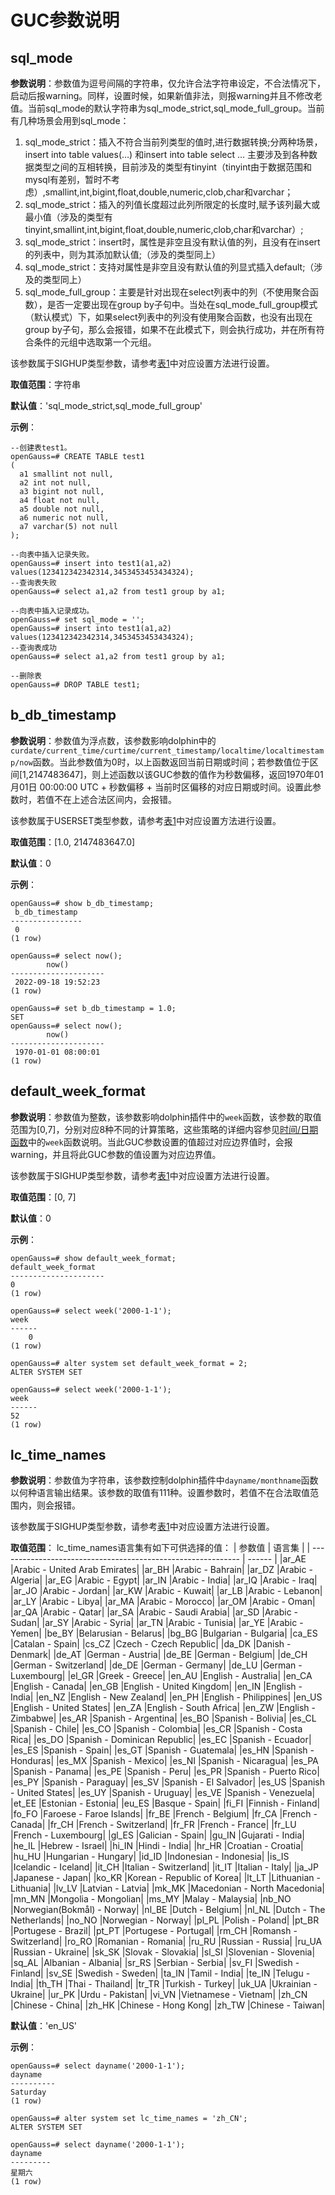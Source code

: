 # GUC参数说明

## sql\_mode<a name="section203671436821"></a>

**参数说明**：参数值为逗号间隔的字符串，仅允许合法字符串设定，不合法情况下，启动后报warning。同样，设置时候，如果新值非法，则报warning并且不修改老值。当前sql_mode的默认字符串为sql_mode_strict,sql_mode_full_group。当前有几种场景会用到sql\_mode：

1. sql_mode_strict：插入不符合当前列类型的值时,进行数据转换;分两种场景，insert into table values(…) 和insert into table select … 主要涉及到各种数据类型之间的互相转换，目前涉及的类型有tinyint（tinyint由于数据范围和mysql有差别，暂时不考虑）,smallint,int,bigint,float,double,numeric,clob,char和varchar；
2. sql_mode_strict：插入的列值长度超过此列所限定的长度时,赋予该列最大或最小值（涉及的类型有tinyint,smallint,int,bigint,float,double,numeric,clob,char和varchar）;
3. sql_mode_strict：insert时，属性是非空且没有默认值的列，且没有在insert的列表中，则为其添加默认值;（涉及的类型同上）
4. sql_mode_strict：支持对属性是非空且没有默认值的列显式插入default;（涉及的类型同上）
5. sql_mode_full_group：主要是针对出现在select列表中的列（不使用聚合函数），是否一定要出现在group by子句中。当处在sql_mode_full_group模式（默认模式）下，如果select列表中的列没有使用聚合函数，也没有出现在group by子句，那么会报错，如果不在此模式下，则会执行成功，并在所有符合条件的元组中选取第一个元组。

该参数属于SIGHUP类型参数，请参考[表1](重设参数.md#zh-cn_topic_0237121562_zh-cn_topic_0059777490_t91a6f212010f4503b24d7943aed6d846)中对应设置方法进行设置。

**取值范围**：字符串

**默认值**：'sql_mode_strict,sql_mode_full_group'

**示例**：
```
--创建表test1。
openGauss=# CREATE TABLE test1
(
  a1 smallint not null,
  a2 int not null,
  a3 bigint not null,
  a4 float not null,
  a5 double not null,
  a6 numeric not null,
  a7 varchar(5) not null
);

--向表中插入记录失败。
openGauss=# insert into test1(a1,a2) values(123412342342314,3453453453434324);
--查询表失败
openGauss=# select a1,a2 from test1 group by a1;

--向表中插入记录成功。
openGauss=# set sql_mode = '';
openGauss=# insert into test1(a1,a2) values(123412342342314,3453453453434324);
--查询表成功
openGauss=# select a1,a2 from test1 group by a1;

--删除表
openGauss=# DROP TABLE test1;
```

## b\_db\_timestamp<a name="section203671436822"></a>

**参数说明**：参数值为浮点数，该参数影响dolphin中的```curdate/current_time/curtime/current_timestamp/localtime/localtimestamp/now```函数。当此参数值为0时，以上函数返回当前日期或时间；若参数值位于区间[1,2147483647]，则上述函数以该GUC参数的值作为秒数偏移，返回1970年01月01日 00:00:00 UTC + 秒数偏移 + 当前时区偏移的对应日期或时间。设置此参数时，若值不在上述合法区间内，会报错。

该参数属于USERSET类型参数，请参考[表1](重设参数.md#zh-cn_topic_0237121562_zh-cn_topic_0059777490_t91a6f212010f4503b24d7943aed6d846)中对应设置方法进行设置。

**取值范围**：[1.0, 2147483647.0]

**默认值**：0

**示例**：
```
openGauss=# show b_db_timestamp;
 b_db_timestamp
----------------
 0
(1 row)

openGauss=# select now();
        now()
---------------------
 2022-09-18 19:52:23
(1 row)

openGauss=# set b_db_timestamp = 1.0;
SET
openGauss=# select now();
        now()
---------------------
 1970-01-01 08:00:01
(1 row)
```

## default\_week\_format<a name="section203671436823"></a>

**参数说明**：参数值为整数，该参数影响dolphin插件中的```week```函数，该参数的取值范围为[0,7]，分别对应8种不同的计算策略，这些策略的详细内容参见[时间/日期函数](dolphin-时间和日期处理函数和操作符.md#时间日期函数a-namezh-cntopic0283136846zh-cntopic0237121972zh-cntopic0059779084sd0d47140cdd048c1964ed53f9858f436a)中的```week```函数说明。当此GUC参数设置的值超过对应边界值时，会报warning，并且将此GUC参数的值设置为对应边界值。

该参数属于SIGHUP类型参数，请参考[表1](重设参数.md#zh-cn_topic_0237121562_zh-cn_topic_0059777490_t91a6f212010f4503b24d7943aed6d846)中对应设置方法进行设置。

**取值范围**：[0, 7]

**默认值**：0

**示例**：
```
openGauss=# show default_week_format;
default_week_format
---------------------
0
(1 row)

openGauss=# select week('2000-1-1');
week
------
    0
(1 row)

openGauss=# alter system set default_week_format = 2;
ALTER SYSTEM SET

openGauss=# select week('2000-1-1');
week
------
52
(1 row)
```

## lc\_time\_names<a name="section203671436824"></a>

**参数说明**：参数值为字符串，该参数控制dolphin插件中```dayname/monthname```函数以何种语言输出结果。该参数的取值有111种。设置参数时，若值不在合法取值范围内，则会报错。

该参数属于SIGHUP类型参数，请参考[表1](重设参数.md#zh-cn_topic_0237121562_zh-cn_topic_0059777490_t91a6f212010f4503b24d7943aed6d846)中对应设置方法进行设置。

**取值范围**：
lc_time_names语言集有如下可供选择的值：
  | 参数值                                                         | 语言集   |
  | ------------------------------------------------------------ | ------ |
  |ar_AE	|Arabic - United Arab Emirates|
  |ar_BH	|Arabic - Bahrain|
  |ar_DZ	|Arabic - Algeria|
  |ar_EG	|Arabic - Egypt|
  |ar_IN	|Arabic - India|
  |ar_IQ	|Arabic - Iraq|
  |ar_JO	|Arabic - Jordan|
  |ar_KW	|Arabic - Kuwait|
  |ar_LB	|Arabic - Lebanon|
  |ar_LY	|Arabic - Libya|
  |ar_MA	|Arabic - Morocco|
  |ar_OM	|Arabic - Oman|
  |ar_QA	|Arabic - Qatar|
  |ar_SA	|Arabic - Saudi Arabia|
  |ar_SD	|Arabic - Sudan|
  |ar_SY	|Arabic - Syria|
  |ar_TN	|Arabic - Tunisia|
  |ar_YE	|Arabic - Yemen|
  |be_BY	|Belarusian - Belarus|
  |bg_BG	|Bulgarian - Bulgaria|
  |ca_ES	|Catalan - Spain|
  |cs_CZ	|Czech - Czech Republic|
  |da_DK	|Danish - Denmark|
  |de_AT	|German - Austria|
  |de_BE	|German - Belgium|
  |de_CH	|German - Switzerland|
  |de_DE	|German - Germany|
  |de_LU	|German - Luxembourg|
  |el_GR	|Greek - Greece|
  |en_AU	|English - Australia|
  |en_CA	|English - Canada|
  |en_GB	|English - United Kingdom|
  |en_IN	|English - India|
  |en_NZ	|English - New Zealand|
  |en_PH	|English - Philippines|
  |en_US	|English - United States|
  |en_ZA	|English - South Africa|
  |en_ZW	|English - Zimbabwe|
  |es_AR	|Spanish - Argentina|
  |es_BO	|Spanish - Bolivia|
  |es_CL	|Spanish - Chile|
  |es_CO	|Spanish - Colombia|
  |es_CR	|Spanish - Costa Rica|
  |es_DO	|Spanish - Dominican Republic|
  |es_EC	|Spanish - Ecuador|
  |es_ES	|Spanish - Spain|
  |es_GT	|Spanish - Guatemala|
  |es_HN	|Spanish - Honduras|
  |es_MX	|Spanish - Mexico|
  |es_NI	|Spanish - Nicaragua|
  |es_PA	|Spanish - Panama|
  |es_PE	|Spanish - Peru|
  |es_PR	|Spanish - Puerto Rico|
  |es_PY	|Spanish - Paraguay|
  |es_SV	|Spanish - El Salvador|
  |es_US	|Spanish - United States|
  |es_UY	|Spanish - Uruguay|
  |es_VE	|Spanish - Venezuela|
  |et_EE	|Estonian - Estonia|
  |eu_ES	|Basque - Spain|
  |fi_FI	|Finnish - Finland|
  |fo_FO	|Faroese - Faroe Islands|
  |fr_BE	|French - Belgium|
  |fr_CA	|French - Canada|
  |fr_CH	|French - Switzerland|
  |fr_FR	|French - France|
  |fr_LU	|French - Luxembourg|
  |gl_ES	|Galician - Spain|
  |gu_IN	|Gujarati - India|
  |he_IL	|Hebrew - Israel|
  |hi_IN	|Hindi - India|
  |hr_HR	|Croatian - Croatia|
  |hu_HU	|Hungarian - Hungary|
  |id_ID	|Indonesian - Indonesia|
  |is_IS	|Icelandic - Iceland|
  |it_CH	|Italian - Switzerland|
  |it_IT	|Italian - Italy|
  |ja_JP	|Japanese - Japan|
  |ko_KR	|Korean - Republic of Korea|
  |lt_LT	|Lithuanian - Lithuania|
  |lv_LV	|Latvian - Latvia|
  |mk_MK	|Macedonian - North Macedonia|
  |mn_MN	|Mongolia - Mongolian|
  |ms_MY	|Malay - Malaysia|
  |nb_NO	|Norwegian(Bokmål) - Norway|
  |nl_BE	|Dutch - Belgium|
  |nl_NL	|Dutch - The Netherlands|
  |no_NO	|Norwegian - Norway|
  |pl_PL	|Polish - Poland|
  |pt_BR	|Portugese - Brazil|
  |pt_PT	|Portugese - Portugal|
  |rm_CH	|Romansh - Switzerland|
  |ro_RO	|Romanian - Romania|
  |ru_RU	|Russian - Russia|
  |ru_UA	|Russian - Ukraine|
  |sk_SK	|Slovak - Slovakia|
  |sl_SI	|Slovenian - Slovenia|
  |sq_AL	|Albanian - Albania|
  |sr_RS	|Serbian - Serbia|
  |sv_FI	|Swedish - Finland|
  |sv_SE	|Swedish - Sweden|
  |ta_IN	|Tamil - India|
  |te_IN	|Telugu - India|
  |th_TH	|Thai - Thailand|
  |tr_TR	|Turkish - Turkey|
  |uk_UA	|Ukrainian - Ukraine|
  |ur_PK	|Urdu - Pakistan|
  |vi_VN	|Vietnamese - Vietnam|
  |zh_CN	|Chinese - China|
  |zh_HK	|Chinese - Hong Kong|
  |zh_TW	|Chinese - Taiwan|

**默认值**：'en_US'

**示例**：
```
openGauss=# select dayname('2000-1-1');
dayname
----------
Saturday
(1 row)

openGauss=# alter system set lc_time_names = 'zh_CN';
ALTER SYSTEM SET

openGauss=# select dayname('2000-1-1');
dayname
---------
星期六
(1 row)
```